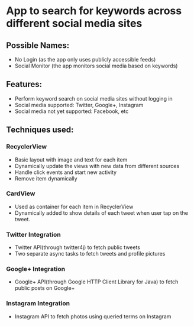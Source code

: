 App to search for keywords across different social media sites
===

Possible Names:
---
+ No Login (as the app only uses publicly accessible feeds)
+ Social Monitor (the app monitors social media based on keywords)

Features:
---
+ Perform keyword search on social media sites without logging in
+ Social media supported: Twitter, Google+, Instagram
+ Social media not yet supported: Facebook, etc

Techniques used:
---
### RecyclerView
+ Basic layout with image and text for each item
+ Dynamically update the views with new data from different sources
+ Handle click events and start new activity
+ Remove item dynamically

### CardView
+ Used as container for each item in RecyclerView
+ Dynamically added to show details of each tweet when user tap on the tweet.

### Twitter Integration
+ Twitter API(through twitter4j) to fetch public tweets
+ Two separate async tasks to fetch tweets and profile pictures

### Google+ Integration
+ Google+ API(through Google HTTP Client Library for Java) to fetch public posts on Google+

### Instagram Integration
+ Instagram API to fetch photos using queried terms on Instagram
